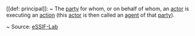[[def: principal]]:
~ The [party](https://essif-lab.github.io/framework/docs/terms/party) for whom, or on behalf of whom, an [actor](https://essif-lab.github.io/framework/docs/terms/actor) is executing an [action](https://essif-lab.github.io/framework/docs/terms/action) (this [actor](https://essif-lab.github.io/framework/docs/terms/actor) is then called an [agent](https://essif-lab.github.io/framework/docs/terms/agent) of that [party](https://essif-lab.github.io/framework/docs/terms/party)).

~ Source: [eSSIF-Lab](https://essif-lab.github.io/framework/docs/essifLab-glossary#principal)


